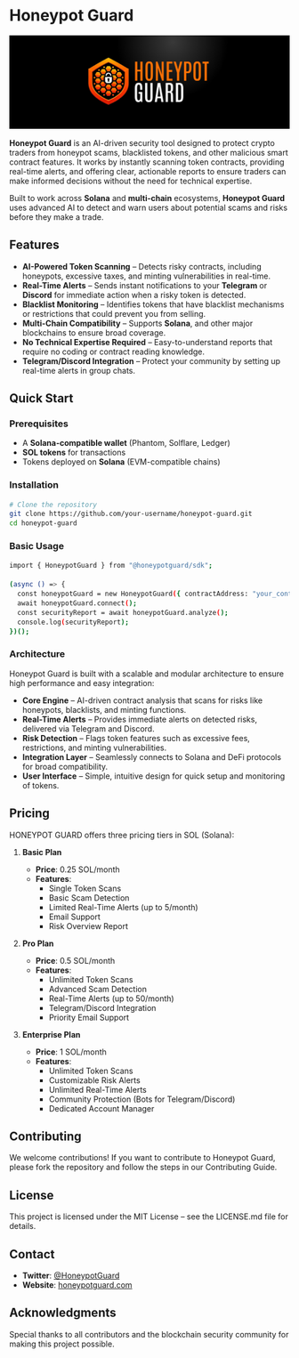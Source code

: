 # Honeypot Guard

![HoneyPot Guard Banner](https://github.com/Monopowilli/Honeypot-Guard/blob/main/Banner.png)

**Honeypot Guard** is an AI-driven security tool designed to protect crypto traders from honeypot scams, blacklisted tokens, and other malicious smart contract features. It works by instantly scanning token contracts, providing real-time alerts, and offering clear, actionable reports to ensure traders can make informed decisions without the need for technical expertise.

Built to work across **Solana** and **multi-chain** ecosystems, **Honeypot Guard** uses advanced AI to detect and warn users about potential scams and risks before they make a trade.

## Features

- **AI-Powered Token Scanning** – Detects risky contracts, including honeypots, excessive taxes, and minting vulnerabilities in real-time.
- **Real-Time Alerts** – Sends instant notifications to your **Telegram** or **Discord** for immediate action when a risky token is detected.
- **Blacklist Monitoring** – Identifies tokens that have blacklist mechanisms or restrictions that could prevent you from selling.
- **Multi-Chain Compatibility** – Supports **Solana**, and other major blockchains to ensure broad coverage.
- **No Technical Expertise Required** – Easy-to-understand reports that require no coding or contract reading knowledge.
- **Telegram/Discord Integration** – Protect your community by setting up real-time alerts in group chats.

## Quick Start

### Prerequisites

- A **Solana-compatible wallet** (Phantom, Solflare, Ledger)
- **SOL tokens** for transactions
- Tokens deployed on **Solana** (EVM-compatible chains)

### Installation

```bash
# Clone the repository
git clone https://github.com/your-username/honeypot-guard.git
cd honeypot-guard
```

### Basic Usage

```bash 
import { HoneypotGuard } from "@honeypotguard/sdk";

(async () => {
  const honeypotGuard = new HoneypotGuard({ contractAddress: "your_contract_address" });
  await honeypotGuard.connect();
  const securityReport = await honeypotGuard.analyze();
  console.log(securityReport);
})();

```

### Architecture
Honeypot Guard is built with a scalable and modular architecture to ensure high performance and easy integration:

- **Core Engine** – AI-driven contract analysis that scans for risks like honeypots, blacklists, and minting functions.
- **Real-Time Alerts** – Provides immediate alerts on detected risks, delivered via Telegram and Discord.
- **Risk Detection** – Flags token features such as excessive fees, restrictions, and minting vulnerabilities.
- **Integration Layer** – Seamlessly connects to Solana and DeFi protocols for broad compatibility.
- **User Interface** – Simple, intuitive design for quick setup and monitoring of tokens.

## Pricing

HONEYPOT GUARD offers three pricing tiers in SOL (Solana):

1. **Basic Plan**
   - **Price**: 0.25 SOL/month
   - **Features**:
     - Single Token Scans
     - Basic Scam Detection
     - Limited Real-Time Alerts (up to 5/month)
     - Email Support
     - Risk Overview Report

2. **Pro Plan**
   - **Price**: 0.5 SOL/month
   - **Features**:
     - Unlimited Token Scans
     - Advanced Scam Detection
     - Real-Time Alerts (up to 50/month)
     - Telegram/Discord Integration
     - Priority Email Support

3. **Enterprise Plan**
   - **Price**: 1 SOL/month
   - **Features**:
     - Unlimited Token Scans
     - Customizable Risk Alerts
     - Unlimited Real-Time Alerts
     - Community Protection (Bots for Telegram/Discord)
     - Dedicated Account Manager

## Contributing

We welcome contributions! If you want to contribute to Honeypot Guard, please fork the repository and follow the steps in our Contributing Guide.

## License

This project is licensed under the MIT License – see the LICENSE.md file for details.

## Contact

- **Twitter**: [@HoneypotGuard](https://twitter.com/HoneypotGuard)
- **Website**: [honeypotguard.com](https://honeypotguard.com) 

## Acknowledgments

Special thanks to all contributors and the blockchain security community for making this project possible.

